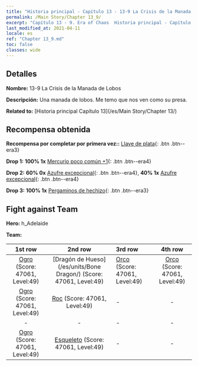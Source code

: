 ```yaml
---
title: "Historia principal - Capítulo 13 - 13-9 La Crisis de la Manada de Lobos"
permalink: /Main Story/Chapter 13_9/
excerpt: "Capítulo 13 - 9. Era of Chaos  Historia principal - Capítulo 13_9. 13-9 La Crisis de la Manada de Lobos"
last_modified_at: 2021-04-11
locale: es
ref: "Chapter 13_9.md"
toc: false
classes: wide
---
```


## Detalles

 **Nombre:** 13-9 La Crisis de la Manada de Lobos

 **Descripción:** Una manada de lobos. Me temo que nos ven como su presa.

 **Related to:** [Historia principal Capítulo 13](/es/Main Story/Chapter 13/)

## Recompensa obtenida

 **Recompensa por completar por primera vez::** [Llave de plata](/es/Items/con_693/){: .btn .btn--era3}

 **Drop 1:** **100% 1x** [Mercurio poco común +1](/es/Items/mat_42/){: .btn .btn--era4}

 **Drop 2:** **60% 0x** [Azufre excepcional](/es/Items/mat_36/){: .btn .btn--era4}, **40% 1x** [Azufre excepcional](/es/Items/mat_36/){: .btn .btn--era4}

 **Drop 3:** **100% 1x** [Pergaminos de hechizo](/es/Items/con_694/){: .btn .btn--era3}


## Fight against Team
 **Hero:** h_Adelaide

 **Team:**


  | 1st row | 2nd row | 3rd row | 4th row |
  |:----:|:----:|:----|:----:|
  | [Ogro](/es/units/Ogre/) (Score: 47061, Level:49)  | [Dragón de Hueso](/es/units/Bone Dragon/) (Score: 47061, Level:49)  | [Orco](/es/units/Orc/) (Score: 47061, Level:49)  | [Orco](/es/units/Orc/) (Score: 47061, Level:49)  |
  | [Ogro](/es/units/Ogre/) (Score: 47061, Level:49)  | [Roc](/es/units/Roc/) (Score: 47061, Level:49)  | - | - |
  | - | - | - | - |
  | [Ogro](/es/units/Ogre/) (Score: 47061, Level:49)  | [Esqueleto](/es/units/Skeleton/) (Score: 47061, Level:49)  | - | - |


